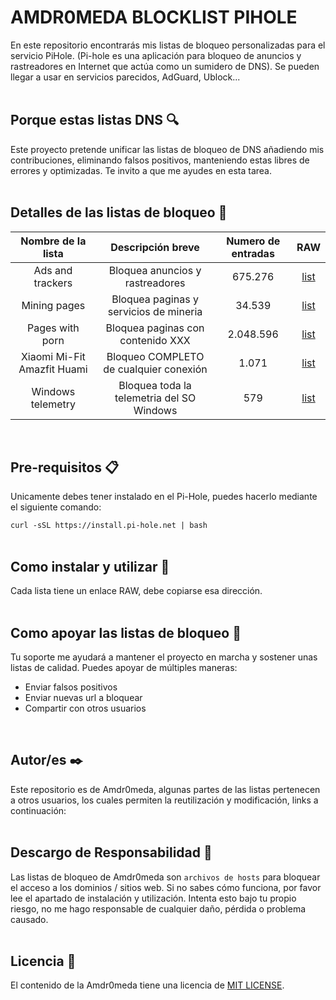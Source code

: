 # AMDR0MEDA BLOCKLIST PIHOLE
En este repositorio encontrarás mis listas de bloqueo personalizadas para el servicio PiHole. (Pi-hole es una aplicación para bloqueo de anuncios y rastreadores en Internet que actúa como un sumidero de DNS). Se pueden llegar a usar en servicios parecidos, AdGuard, Ublock...
<br/><br/>
## Porque estas listas DNS 🔍
Este proyecto pretende unificar las listas de bloqueo de DNS añadiendo mis contribuciones, eliminando falsos positivos, manteniendo estas libres de errores y optimizadas. Te invito a que me ayudes en esta tarea.
<br/><br/>
## Detalles de las listas de bloqueo 📖
|Nombre de la lista|Descripción breve|Numero de entradas|RAW|
|:-:|:-:|:--:|:--:|
Ads and trackers | Bloquea anuncios y rastreadores | 675.276 | [list](https://raw.githubusercontent.com/Amdr0meda/Blocklist_Pi_Hole/master/Ads%20and%20trackers.txt) | 
Mining pages | Bloquea paginas y servicios de mineria| 34.539 | [list](https://raw.githubusercontent.com/Amdr0meda/Blocklist_Pi_Hole/master/Mining%20pages.txt) | 
Pages with porn | Bloquea paginas con contenido XXX | 2.048.596 | [list](https://raw.githubusercontent.com/Amdr0meda/Blocklist_Pi_Hole/master/Porn%20pages.txt) | 
Xiaomi  Mi-Fit  Amazfit  Huami | Bloqueo COMPLETO de cualquier conexión | 1.071 | [list](https://raw.githubusercontent.com/Amdr0meda/Blocklist_Pi_Hole/master/Xiaomi%20Mi-Fit%20Amazfit%20Huami.txt) | 
Windows telemetry | Bloquea toda la telemetria del SO Windows | 579 | [list](https://raw.githubusercontent.com/Amdr0meda/Blocklist_Pi_Hole/master/Windows%20telemetry.txt) |
<br/>

## Pre-requisitos 📋
Unicamente debes tener instalado en el Pi-Hole, puedes hacerlo mediante el siguiente comando:

`curl -sSL https://install.pi-hole.net | bash`
<br/><br/>

## Como instalar y utilizar 🔧
Cada lista tiene un enlace RAW, debe copiarse esa dirección.
<br/><br/>

## Como apoyar las listas de bloqueo 🙋
Tu soporte me ayudará a mantener el proyecto en marcha y sostener unas listas de calidad. Puedes apoyar de múltiples maneras:
- Enviar falsos positivos
- Enviar nuevas url a bloquear
- Compartir con otros usuarios
<br/>

## Autor/es ✒️
Este repositorio es de Amdr0meda, algunas partes de las listas pertenecen a otros usuarios, los cuales permiten la reutilización y modificación, links a continuación:
<br/><br/>

## Descargo de Responsabilidad 🚨
Las listas de bloqueo de Amdr0meda son `archivos de hosts` para bloquear el acceso a los dominios / sitios web. Si no sabes cómo funciona, por favor lee el apartado de instalación y utilización. Intenta esto bajo tu propio riesgo, no me hago responsable de cualquier daño, pérdida o problema causado.
<br/><br/>

## Licencia 📄
El contenido de la Amdr0meda tiene una licencia de [MIT LICENSE](https://raw.githubusercontent.com/Amdromeda/Blocklist-Pi-Hole/master/LICENSE).
<br/><br/>
